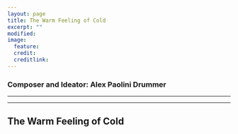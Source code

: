 ```yaml
---
layout: page
title: The Warm Feeling of Cold 
excerpt: ""
modified: 
image:
  feature:
  credit: 
  creditlink: 
---
```

### Composer and Ideator: Alex Paolini Drummer
---

---

## The Warm Feeling of Cold 

